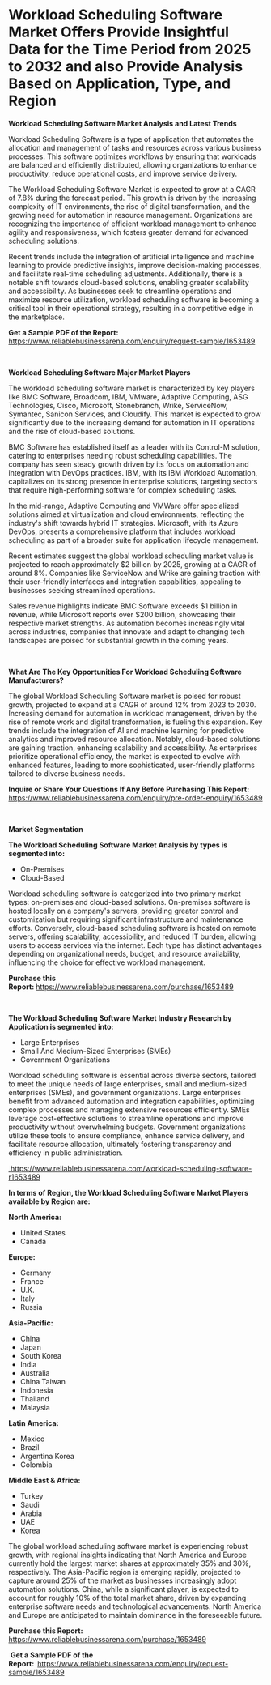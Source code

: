 <p><h1>Workload Scheduling Software Market Offers Provide Insightful Data for the Time Period from 2025 to 2032 and also Provide Analysis Based on Application, Type, and Region</h1></p><p><strong>Workload Scheduling Software Market Analysis and Latest Trends</strong></p>
<p><p>Workload Scheduling Software is a type of application that automates the allocation and management of tasks and resources across various business processes. This software optimizes workflows by ensuring that workloads are balanced and efficiently distributed, allowing organizations to enhance productivity, reduce operational costs, and improve service delivery. </p><p>The Workload Scheduling Software Market is expected to grow at a CAGR of 7.8% during the forecast period. This growth is driven by the increasing complexity of IT environments, the rise of digital transformation, and the growing need for automation in resource management. Organizations are recognizing the importance of efficient workload management to enhance agility and responsiveness, which fosters greater demand for advanced scheduling solutions. </p><p>Recent trends include the integration of artificial intelligence and machine learning to provide predictive insights, improve decision-making processes, and facilitate real-time scheduling adjustments. Additionally, there is a notable shift towards cloud-based solutions, enabling greater scalability and accessibility. As businesses seek to streamline operations and maximize resource utilization, workload scheduling software is becoming a critical tool in their operational strategy, resulting in a competitive edge in the marketplace.</p></p>
<p><strong>Get a Sample PDF of the Report:&nbsp;</strong> <a href="https://www.reliablebusinessarena.com/enquiry/request-sample/1653489?utm_campaign=2680&utm_medium=2&utm_source=Github&utm_content=ia&utm_term=16042025&utm_id=workload-scheduling-software">https://www.reliablebusinessarena.com/enquiry/request-sample/1653489</a></p>
<p>&nbsp;</p>
<p><strong>Workload Scheduling Software Major Market Players</strong></p>
<p><p>The workload scheduling software market is characterized by key players like BMC Software, Broadcom, IBM, VMware, Adaptive Computing, ASG Technologies, Cisco, Microsoft, Stonebranch, Wrike, ServiceNow, Symantec, Sanicon Services, and Cloudify. This market is expected to grow significantly due to the increasing demand for automation in IT operations and the rise of cloud-based solutions.</p><p>BMC Software has established itself as a leader with its Control-M solution, catering to enterprises needing robust scheduling capabilities. The company has seen steady growth driven by its focus on automation and integration with DevOps practices. IBM, with its IBM Workload Automation, capitalizes on its strong presence in enterprise solutions, targeting sectors that require high-performing software for complex scheduling tasks.</p><p>In the mid-range, Adaptive Computing and VMWare offer specialized solutions aimed at virtualization and cloud environments, reflecting the industry's shift towards hybrid IT strategies. Microsoft, with its Azure DevOps, presents a comprehensive platform that includes workload scheduling as part of a broader suite for application lifecycle management.</p><p>Recent estimates suggest the global workload scheduling market value is projected to reach approximately $2 billion by 2025, growing at a CAGR of around 8%. Companies like ServiceNow and Wrike are gaining traction with their user-friendly interfaces and integration capabilities, appealing to businesses seeking streamlined operations.</p><p>Sales revenue highlights indicate BMC Software exceeds $1 billion in revenue, while Microsoft reports over $200 billion, showcasing their respective market strengths. As automation becomes increasingly vital across industries, companies that innovate and adapt to changing tech landscapes are poised for substantial growth in the coming years.</p></p>
<p>&nbsp;</p>
<p><strong>What Are The Key Opportunities For Workload Scheduling Software Manufacturers?</strong></p>
<p><p>The global Workload Scheduling Software market is poised for robust growth, projected to expand at a CAGR of around 12% from 2023 to 2030. Increasing demand for automation in workload management, driven by the rise of remote work and digital transformation, is fueling this expansion. Key trends include the integration of AI and machine learning for predictive analytics and improved resource allocation. Notably, cloud-based solutions are gaining traction, enhancing scalability and accessibility. As enterprises prioritize operational efficiency, the market is expected to evolve with enhanced features, leading to more sophisticated, user-friendly platforms tailored to diverse business needs.</p></p>
<p><strong>Inquire or Share Your Questions If Any Before Purchasing This Report:</strong> <a href="https://www.reliablebusinessarena.com/enquiry/pre-order-enquiry/1653489?utm_campaign=2680&utm_medium=2&utm_source=Github&utm_content=ia&utm_term=16042025&utm_id=workload-scheduling-software">https://www.reliablebusinessarena.com/enquiry/pre-order-enquiry/1653489</a></p>
<p>&nbsp;</p>
<p><strong>Market Segmentation</strong></p>
<p><strong>The Workload Scheduling Software Market Analysis by types is segmented into:</strong></p>
<p><ul><li>On-Premises</li><li>Cloud-Based</li></ul></p>
<p><p>Workload scheduling software is categorized into two primary market types: on-premises and cloud-based solutions. On-premises software is hosted locally on a company's servers, providing greater control and customization but requiring significant infrastructure and maintenance efforts. Conversely, cloud-based scheduling software is hosted on remote servers, offering scalability, accessibility, and reduced IT burden, allowing users to access services via the internet. Each type has distinct advantages depending on organizational needs, budget, and resource availability, influencing the choice for effective workload management.</p></p>
<p><strong>Purchase this Report:&nbsp;</strong><a href="https://www.reliablebusinessarena.com/purchase/1653489?utm_campaign=2680&utm_medium=2&utm_source=Github&utm_content=ia&utm_term=16042025&utm_id=workload-scheduling-software">https://www.reliablebusinessarena.com/purchase/1653489</a></p>
<p>&nbsp;</p>
<p><strong>The Workload Scheduling Software Market Industry Research by Application is segmented into:</strong></p>
<p><ul><li>Large Enterprises</li><li>Small And Medium-Sized Enterprises (SMEs)</li><li>Government Organizations</li></ul></p>
<p><p>Workload scheduling software is essential across diverse sectors, tailored to meet the unique needs of large enterprises, small and medium-sized enterprises (SMEs), and government organizations. Large enterprises benefit from advanced automation and integration capabilities, optimizing complex processes and managing extensive resources efficiently. SMEs leverage cost-effective solutions to streamline operations and improve productivity without overwhelming budgets. Government organizations utilize these tools to ensure compliance, enhance service delivery, and facilitate resource allocation, ultimately fostering transparency and efficiency in public administration.</p></p>
<p><a href="https://www.reliablebusinessarena.com/workload-scheduling-software-r1653489?utm_campaign=2680&utm_medium=2&utm_source=Github&utm_content=ia&utm_term=16042025&utm_id=workload-scheduling-software">&nbsp;https://www.reliablebusinessarena.com/workload-scheduling-software-r1653489</a></p>
<p><strong>In terms of Region, the Workload Scheduling Software Market Players available by Region are:</strong></p>
<p>
    <p> <strong> North America: </strong>
        <ul>
            <li>United States</li>
            <li>Canada</li>
        </ul>
        </p> 
    <p> <strong> Europe: </strong>
        <ul>
            <li>Germany</li>
            <li>France</li>
            <li>U.K.</li>
            <li>Italy</li>
            <li>Russia</li>
        </ul>
        </p> 
    <p> <strong> Asia-Pacific: </strong>
        <ul>
            <li>China</li>
            <li>Japan</li>
            <li>South Korea</li>
            <li>India</li>
            <li>Australia</li>
            <li>China Taiwan</li>
            <li>Indonesia</li>
            <li>Thailand</li>
            <li>Malaysia</li>
        </ul>
        </p> 
    <p> <strong> Latin America: </strong>
        <ul>
            <li>Mexico</li>
            <li>Brazil</li>
            <li>Argentina Korea</li>
            <li>Colombia</li>
        </ul>
        </p> 
    <p> <strong> Middle East & Africa: </strong>
        <ul>
            <li>Turkey</li>
            <li>Saudi</li>
            <li>Arabia</li>
            <li>UAE</li>
            <li>Korea</li>
        </ul>
    </p>
    </p>
<p><p>The global workload scheduling software market is experiencing robust growth, with regional insights indicating that North America and Europe currently hold the largest market shares at approximately 35% and 30%, respectively. The Asia-Pacific region is emerging rapidly, projected to capture around 25% of the market as businesses increasingly adopt automation solutions. China, while a significant player, is expected to account for roughly 10% of the total market share, driven by expanding enterprise software needs and technological advancements. North America and Europe are anticipated to maintain dominance in the foreseeable future.</p></p>
<p><strong>Purchase this Report: </strong><a href="https://www.reliablebusinessarena.com/purchase/1653489?utm_campaign=2680&utm_medium=2&utm_source=Github&utm_content=ia&utm_term=16042025&utm_id=workload-scheduling-software">https://www.reliablebusinessarena.com/purchase/1653489</a></p>
<p>&nbsp;<strong>Get a Sample PDF of the Report:&nbsp;&nbsp;</strong><a href="https://www.reliablebusinessarena.com/enquiry/request-sample/1653489?utm_campaign=2680&utm_medium=2&utm_source=Github&utm_content=ia&utm_term=16042025&utm_id=workload-scheduling-software">https://www.reliablebusinessarena.com/enquiry/request-sample/1653489</a></p>
<p><strong></strong></p>
<p><p></p><p></p><p></p></p>